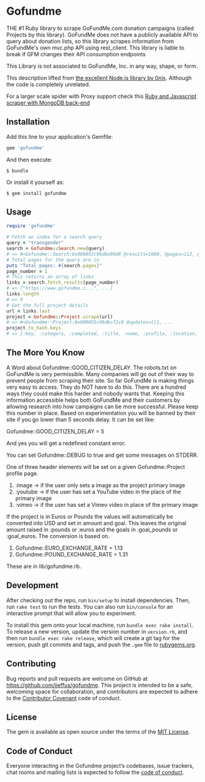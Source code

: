# Gofundme

THE #1 Ruby library to scrape GoFundMe.com donation campaigns (called Projects by this library). GoFundMe does not have a publicly available API to query about donation lists, so this library scrapes information from GoFundMe's own mvc.php API using rest_client. This library is liable to break if GFM changes their API consumption endpoints

This Library is not associated to GoFundMe, Inc. in any way, shape, or form.

This description lifted from [the excellent Node.js library by 0nix](https://github.com/0nix/gofundme). Although the code is completely unrelated.

For a larger scale spider with Proxy support check this [Ruby and Javascript scraper with MongoDB back-end](https://github.com/asanteb/gofundme-scraper)

## Installation

Add this line to your application's Gemfile:

```ruby
gem 'gofundme'
```

And then execute:

    $ bundle

Or install it yourself as:

    $ gem install gofundme

## Usage

```ruby
require 'gofundme'

# Fetch an index for a search query
query = "transgender"
search = Gofundme::Search.new(query)
# => #<Gofundme::Search:0x000055c96dbe90d8 @results=1000, @pages=112, @query="transgender">
# Total pages for the query are in
puts "Total pages: #{search.pages}"
page_number = 1
# This returns an array of links
links = search.fetch_results(page_number)
# => ["https://www.gofundme.c...", ...]
links.length
# => 9
# Get the full project details
url = links.last
project = Gofundme::Project.scrape(url)
# => #<Gofundme::Project:0x000055c96dbcf2c8 @updates=[[1, ...
project.to_hash.keys
# => [:key, :category, :completed, :title, :name, :profile, :location, :image, :youtube, :vimeo, :images, :shares, :amount, :goal, :pounds, :euros, :goal_pounds, :goal_euros, :backers, :time, :trending, :english, :story_text, :story_html, :link_count, :updates_count, :created_at, :fb_shares, :updates]
```

## The More You Know

A Word about Gofundme::GOOD_CITIZEN_DELAY. The robots.txt on GoFundMe is very permissible. Many companies will go out of their way to prevent people from scraping their site. So far GoFundMe is making things very easy to access. They do NOT have to do this. There are a hundred ways they could make this harder and nobody wants that. Keeping this information accessible helps both GoFundMe and their customers by allowing research into how campaigns can be more successful. Please keep this number in place. Based on experimentation you will be banned by their site if you go lower than 5 seconds delay. It can be set like:

Gofundme::GOOD_CITIZEN_DELAY = 5

And yes you will get a redefined constant error.

You can set Gofundme::DEBUG to true and get some messages on STDERR.

One of three header elements will be set on a given Gofundme::Project profile page.

1. :image -> if the user only sets a image as the project primary image
2. :youtube -> if the user has set a YouTube video in the place of the primary image
3. :vimeo -> if the user has set a Vimeo video in place of the primary image

If the project is in Euros or Pounds the values will automatically be converted into USD and set in amount and goal. This leaves the original amount raised in :pounds or :euros and the goals in :goal_pounds or :goal_euros. The conversion is based on.

1. Gofundme::EURO_EXCHANGE_RATE = 1.13
2. Gofundme::POUND_EXCHANGE_RATE = 1.31

These are in lib/gofundme.rb.

## Development

After checking out the repo, run `bin/setup` to install dependencies. Then, run `rake test` to run the tests. You can also run `bin/console` for an interactive prompt that will allow you to experiment.

To install this gem onto your local machine, run `bundle exec rake install`. To release a new version, update the version number in `version.rb`, and then run `bundle exec rake release`, which will create a git tag for the version, push git commits and tags, and push the `.gem` file to [rubygems.org](https://rubygems.org).

## Contributing

Bug reports and pull requests are welcome on GitHub at https://github.com/jjeffus/gofundme. This project is intended to be a safe, welcoming space for collaboration, and contributors are expected to adhere to the [Contributor Covenant](http://contributor-covenant.org) code of conduct.

## License

The gem is available as open source under the terms of the [MIT License](https://opensource.org/licenses/MIT).

## Code of Conduct

Everyone interacting in the Gofundme project’s codebases, issue trackers, chat rooms and mailing lists is expected to follow the [code of conduct](https://github.com/jjeffus/gofundme/blob/master/CODE_OF_CONDUCT.md).
